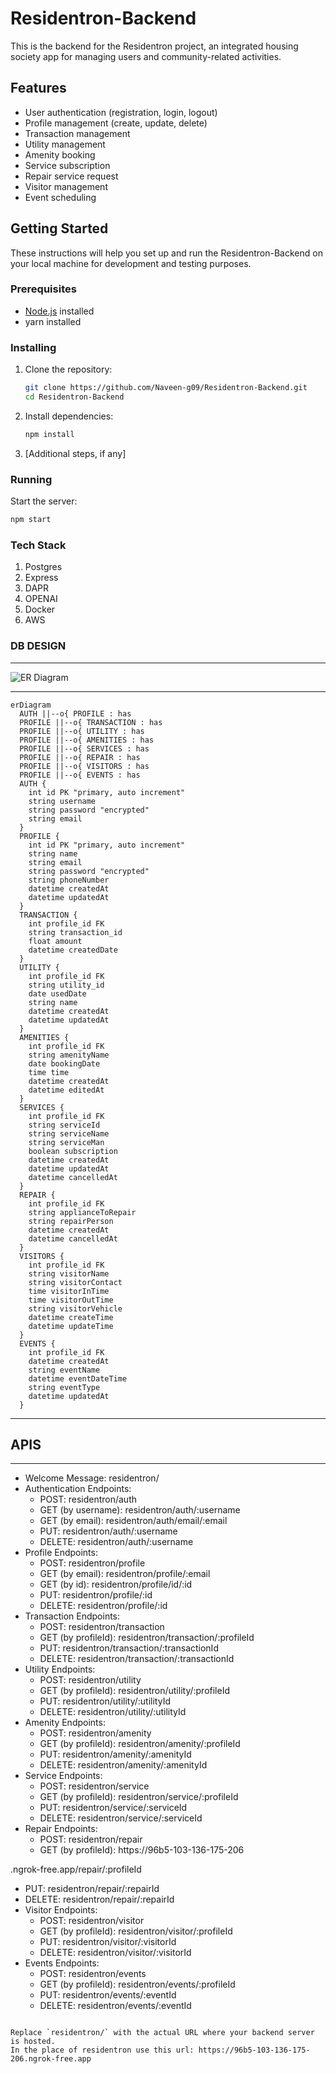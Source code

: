 # Residentron-Backend

This is the backend for the Residentron project, an integrated housing society app for managing users and community-related activities.

## Features

- User authentication (registration, login, logout)
- Profile management (create, update, delete)
- Transaction management
- Utility management
- Amenity booking
- Service subscription
- Repair service request
- Visitor management
- Event scheduling

## Getting Started

These instructions will help you set up and run the Residentron-Backend on your local machine for development and testing purposes.

### Prerequisites

- [Node.js](https://nodejs.org/) installed
- yarn installed

### Installing

1. Clone the repository:

    ```bash
    git clone https://github.com/Naveen-g09/Residentron-Backend.git
    cd Residentron-Backend
    ```

2. Install dependencies:

    ```bash
    npm install
    ```

3. [Additional steps, if any]

### Running

Start the server:

```bash
npm start
```

### Tech Stack

1. Postgres
2. Express
3. DAPR
4. OPENAI
5. Docker
6. AWS

### DB DESIGN

---

![ER Diagram](https://github.com/Naveen-g09/Residentron-Backend/assets/76151123/688061b0-e828-492a-bc08-ff0e62241f0c)

---

```mermaid
erDiagram
  AUTH ||--o{ PROFILE : has
  PROFILE ||--o{ TRANSACTION : has
  PROFILE ||--o{ UTILITY : has
  PROFILE ||--o{ AMENITIES : has
  PROFILE ||--o{ SERVICES : has
  PROFILE ||--o{ REPAIR : has
  PROFILE ||--o{ VISITORS : has
  PROFILE ||--o{ EVENTS : has
  AUTH {
    int id PK "primary, auto increment"
    string username
    string password "encrypted"
    string email
  }
  PROFILE {
    int id PK "primary, auto increment"
    string name
    string email
    string password "encrypted"
    string phoneNumber
    datetime createdAt
    datetime updatedAt
  }
  TRANSACTION {
    int profile_id FK
    string transaction_id
    float amount
    datetime createdDate
  }
  UTILITY {
    int profile_id FK
    string utility_id
    date usedDate
    string name
    datetime createdAt
    datetime updatedAt
  }
  AMENITIES {
    int profile_id FK
    string amenityName
    date bookingDate
    time time
    datetime createdAt
    datetime editedAt
  }
  SERVICES {
    int profile_id FK
    string serviceId
    string serviceName
    string serviceMan
    boolean subscription
    datetime createdAt
    datetime updatedAt
    datetime cancelledAt
  }
  REPAIR {
    int profile_id FK
    string applianceToRepair
    string repairPerson
    datetime createdAt
    datetime cancelledAt
  }
  VISITORS {
    int profile_id FK
    string visitorName
    string visitorContact
    time visitorInTime
    time visitorOutTime
    string visitorVehicle
    datetime createTime
    datetime updateTime
  }
  EVENTS {
    int profile_id FK
    datetime createdAt
    string eventName
    datetime eventDateTime
    string eventType
    datetime updatedAt
  }
```

---

## APIS

---

- Welcome Message: residentron/
- Authentication Endpoints:
  - POST: residentron/auth
  - GET (by username): residentron/auth/:username
  - GET (by email): residentron/auth/email/:email
  - PUT: residentron/auth/:username
  - DELETE: residentron/auth/:username
- Profile Endpoints:
  - POST: residentron/profile
  - GET (by email): residentron/profile/:email
  - GET (by id): residentron/profile/id/:id
  - PUT: residentron/profile/:id
  - DELETE: residentron/profile/:id
- Transaction Endpoints:
  - POST: residentron/transaction
  - GET (by profileId): residentron/transaction/:profileId
  - PUT: residentron/transaction/:transactionId
  - DELETE: residentron/transaction/:transactionId
- Utility Endpoints:
  - POST: residentron/utility
  - GET (by profileId): residentron/utility/:profileId
  - PUT: residentron/utility/:utilityId
  - DELETE: residentron/utility/:utilityId
- Amenity Endpoints:
  - POST: residentron/amenity
  - GET (by profileId): residentron/amenity/:profileId
  - PUT: residentron/amenity/:amenityId
  - DELETE: residentron/amenity/:amenityId
- Service Endpoints:
  - POST: residentron/service
  - GET (by profileId): residentron/service/:profileId
  - PUT: residentron/service/:serviceId
  - DELETE: residentron/service/:serviceId
- Repair Endpoints:
  - POST: residentron/repair
  - GET (by profileId): https://96b5-103-136-175-206

.ngrok-free.app/repair/:profileId
  - PUT: residentron/repair/:repairId
  - DELETE: residentron/repair/:repairId
- Visitor Endpoints:
  - POST: residentron/visitor
  - GET (by profileId): residentron/visitor/:profileId
  - PUT: residentron/visitor/:visitorId
  - DELETE: residentron/visitor/:visitorId
- Events Endpoints:
  - POST: residentron/events
  - GET (by profileId): residentron/events/:profileId
  - PUT: residentron/events/:eventId
  - DELETE: residentron/events/:eventId
```

Replace `residentron/` with the actual URL where your backend server is hosted.
In the place of residentron use this url: https://96b5-103-136-175-206.ngrok-free.app

